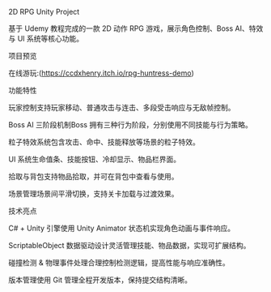 2D RPG Unity Project

基于 Udemy 教程完成的一款 2D 动作 RPG 游戏，展示角色控制、Boss AI、特效与 UI 系统等核心功能。

项目预览

在线游玩:(https://ccdxhenry.itch.io/rpg-huntress-demo)

功能特性

玩家控制支持玩家移动、普通攻击与连击、多段受击响应与无敌帧控制。

Boss AI 三阶段机制Boss 拥有三种行为阶段，分别使用不同技能与行为策略。

粒子特效系统包含攻击、命中、技能释放等场景的粒子特效。

UI 系统生命值条、技能按钮、冷却显示、物品栏界面。

拾取与背包支持物品拾取，并可在背包中查看与使用。

场景管理场景间平滑切换，支持关卡加载与过渡效果。

技术亮点

C# + Unity 引擎使用 Unity Animator 状态机实现角色动画与事件响应。

ScriptableObject 数据驱动设计灵活管理技能、物品数据，实现可扩展结构。

碰撞检测 & 物理事件处理合理控制检测逻辑，提高性能与响应准确性。

版本管理使用 Git 管理全程开发版本，保持提交结构清晰。
